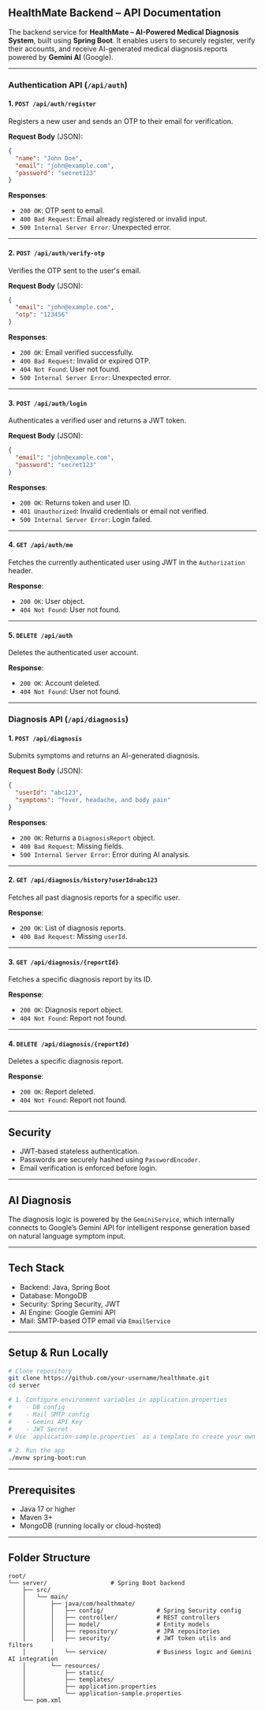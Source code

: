 ## HealthMate Backend – API Documentation

The backend service for **HealthMate – AI-Powered Medical Diagnosis System**, built using **Spring Boot**. It enables users to securely register, verify their accounts, and receive AI-generated medical diagnosis reports powered by **Gemini AI** (Google).

---

### Authentication API (`/api/auth`)

#### 1. `POST /api/auth/register`

Registers a new user and sends an OTP to their email for verification.

**Request Body** (JSON):

```json
{
  "name": "John Doe",
  "email": "john@example.com",
  "password": "secret123"
}
```

**Responses**:

* `200 OK`: OTP sent to email.
* `400 Bad Request`: Email already registered or invalid input.
* `500 Internal Server Error`: Unexpected error.

---

#### 2. `POST /api/auth/verify-otp`

Verifies the OTP sent to the user's email.

**Request Body** (JSON):

```json
{
  "email": "john@example.com",
  "otp": "123456"
}
```

**Responses**:

* `200 OK`: Email verified successfully.
* `400 Bad Request`: Invalid or expired OTP.
* `404 Not Found`: User not found.
* `500 Internal Server Error`: Unexpected error.

---

#### 3. `POST /api/auth/login`

Authenticates a verified user and returns a JWT token.

**Request Body** (JSON):

```json
{
  "email": "john@example.com",
  "password": "secret123"
}
```

**Responses**:

* `200 OK`: Returns token and user ID.
* `401 Unauthorized`: Invalid credentials or email not verified.
* `500 Internal Server Error`: Login failed.

---

#### 4. `GET /api/auth/me`

Fetches the currently authenticated user using JWT in the `Authorization` header.

**Response**:

* `200 OK`: User object.
* `404 Not Found`: User not found.

---

#### 5. `DELETE /api/auth`

Deletes the authenticated user account.

**Response**:

* `200 OK`: Account deleted.
* `404 Not Found`: User not found.

---

### Diagnosis API (`/api/diagnosis`)

#### 1. `POST /api/diagnosis`

Submits symptoms and returns an AI-generated diagnosis.

**Request Body** (JSON):

```json
{
  "userId": "abc123",
  "symptoms": "fever, headache, and body pain"
}
```

**Responses**:

* `200 OK`: Returns a `DiagnosisReport` object.
* `400 Bad Request`: Missing fields.
* `500 Internal Server Error`: Error during AI analysis.

---

#### 2. `GET /api/diagnosis/history?userId=abc123`

Fetches all past diagnosis reports for a specific user.

**Response**:

* `200 OK`: List of diagnosis reports.
* `400 Bad Request`: Missing `userId`.

---

#### 3. `GET /api/diagnosis/{reportId}`

Fetches a specific diagnosis report by its ID.

**Response**:

* `200 OK`: Diagnosis report object.
* `404 Not Found`: Report not found.

---

#### 4. `DELETE /api/diagnosis/{reportId}`

Deletes a specific diagnosis report.

**Response**:

* `200 OK`: Report deleted.
* `404 Not Found`: Report not found.

---

## Security

* JWT-based stateless authentication.
* Passwords are securely hashed using `PasswordEncoder`.
* Email verification is enforced before login.

---

## AI Diagnosis

The diagnosis logic is powered by the `GeminiService`, which internally connects to Google’s Gemini API for intelligent response generation based on natural language symptom input.

---

## Tech Stack

* Backend: Java, Spring Boot
* Database: MongoDB
* Security: Spring Security, JWT
* AI Engine: Google Gemini API
* Mail: SMTP-based OTP email via `EmailService`

---

## Setup & Run Locally

```bash
# Clone repository
git clone https://github.com/your-username/healthmate.git
cd server

# 1. Configure environment variables in application.properties
#    - DB config
#    - Mail SMTP config
#    - Gemini API Key
#    - JWT Secret
# Use `application-sample.properties` as a template to create your own `application.properties`.

# 2. Run the app
./mvnw spring-boot:run
```

---

## Prerequisites

* Java 17 or higher
* Maven 3+
* MongoDB (running locally or cloud-hosted)

---

## Folder Structure

```
root/
└── server/                  # Spring Boot backend
    ├── src/
    │   └── main/
    │       ├── java/com/healthmate/
    │       │   ├── config/               # Spring Security config
    │       │   ├── controller/           # REST controllers
    │       │   ├── model/                # Entity models
    │       │   ├── repository/           # JPA repositories
    │       │   ├── security/             # JWT token utils and filters
    │       │   └── service/              # Business logic and Gemini AI integration
    │       └── resources/
    │           ├── static/
    │           ├── templates/
    │           ├── application.properties
    │           └── application-sample.properties
    └── pom.xml
```
